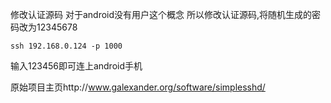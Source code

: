 修改认证源码
对于android没有用户这个概念
所以修改认证源码,将随机生成的密码改为12345678

```
ssh 192.168.0.124 -p 1000
```
输入123456即可连上android手机

原始项目主页http://www.galexander.org/software/simplesshd/